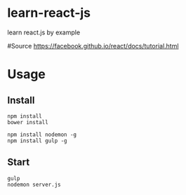 # learn-react-js
learn react.js by example

#Source
https://facebook.github.io/react/docs/tutorial.html

# Usage 
## Install
    npm install 
    bower install
    
    npm install nodemon -g
    npm install gulp -g
    
## Start 
    gulp
    nodemon server.js
    
    
